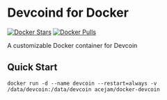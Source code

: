 # Devcoind for Docker

[![Docker Stars](https://img.shields.io/docker/stars/acejam/docker-devcoin.svg?maxAge=2592000)](https://hub.docker.com/r/acejam/docker-devcoin)
[![Docker Pulls](https://img.shields.io/docker/pulls/acejam/docker-devcoin.svg?maxAge=2592000)](https://hub.docker.com/r/acejam/docker-devcoin)

A customizable Docker container for Devcoin

## Quick Start

    docker run -d --name devcoin --restart=always -v /data/devcoin:/data/devcoin acejam/docker-devcoin
